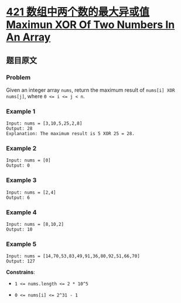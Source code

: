 # [**421 数组中两个数的最大异或值 Maximun XOR Of Two Numbers In An Array**](https://leetcode.com/problems/maximum-xor-of-two-numbers-in-an-array)

## 题目原文

### Problem

Given an integer array `nums`, return the maximum result of `nums[i] XOR nums[j]`, where `0 <= i <= j < n`.

### Example 1

```shell
Input: nums = [3,10,5,25,2,8]
Output: 28
Explanation: The maximum result is 5 XOR 25 = 28.
```

### Example 2

```shell
Input: nums = [0]
Output: 0
```

### Example 3

```shell
Input: nums = [2,4]
Output: 6
```

### Example 4

```shell
Input: nums = [8,10,2]
Output: 10
```

### Example 5

```shell
Input: nums = [14,70,53,83,49,91,36,80,92,51,66,70]
Output: 127
```

**Constrains**:

- `1 <= nums.length <= 2 * 10^5`

- `0 <= nums[i] <= 2^31 - 1`

